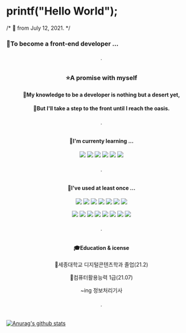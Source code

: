 # printf("Hello World"); 
/* 👋 from July 12, 2021. */

### :triangular_flag_on_post:To become a front-end developer ...

<div align="center" width="50">

###### .
  
### :star:A promise with myself
  
#### :camel:My knowledge to be a developer is nothing but a desert yet,
  
#### :ocean:But I'll take a step to the front until I reach the oasis.
  
</div>

<div align="center" width="50">

###### .
  
#### 🌱I'm currenty learning ...
<img src="https://img.shields.io/badge/GitHub-181717.svg?&style=for-the-badge&logo=GitHub&logoColor=white"/> <img src ="https://img.shields.io/badge/HTML5-E34F26.svg?&style=for-the-badge&logo=HTML5&logoColor=white"/> <img src ="https://img.shields.io/badge/CSS3-1572B6.svg?&style=for-the-badge&logo=CSS3&logoColor=white"/> <img src ="https://img.shields.io/badge/Atom-66595C.svg?&style=for-the-badge&logo=Atom&logoColor=white"/> <img src="https://img.shields.io/badge/Git-F05032.svg?&style=for-the-badge&logo=Git&logoColor=white"/> <img src="https://img.shields.io/badge/PHP-777BB4.svg?&style=for-the-badge&logo=PHP&logoColor=white"/>

###### .
  
  </div>
 
 <div align="center" width="50">
  
#### 🤔I've used at least once ...
<img src="https://img.shields.io/badge/C-A8B9CC.svg?&style=for-the-badge&logo=C&logoColor=white"/> <img src ="https://img.shields.io/badge/C++-00599c.svg?&style=for-the-badge&logo=C++&logoColor=white"/> <img src="https://img.shields.io/badge/CSharp-239120.svg?&style=for-the-badge&logo=CSharp&logoColor=white"/> <img src ="https://img.shields.io/badge/.NET-512BD4.svg?&style=for-the-badge&logo=.NET&logoColor=white"/> <img src ="https://img.shields.io/badge/Python-3776AB.svg?&style=for-the-badge&logo=Python&logoColor=white"/> <img src ="https://img.shields.io/badge/Java-007396c.svg?&style=for-the-badge&logo=Java&logoColor=white"/> <img src ="https://img.shields.io/badge/MySQL-4479A1.svg?&style=for-the-badge&logo=MySQL&logoColor=white"/> 
  
  <img src ="https://img.shields.io/badge/OpenGL-5586A4.svg?&style=for-the-badge&logo=OpenGL&logoColor=white"/> <img src ="https://img.shields.io/badge/Opencv-5C3EE8.svg?&style=for-the-badge&logo=OpenCV&logoColor=white"/> <img src="https://img.shields.io/badge/GitHub-181717.svg?&style=for-the-badge&logo=GitHub&logoColor=white"/> <img src ="https://img.shields.io/badge/HTML5-E34F26.svg?&style=for-the-badge&logo=HTML5&logoColor=white"/> <img src ="https://img.shields.io/badge/CSS3-1572B6.svg?&style=for-the-badge&logo=CSS3&logoColor=white"/> <img src ="https://img.shields.io/badge/Atom-66595C.svg?&style=for-the-badge&logo=Atom&logoColor=white"/> <img src="https://img.shields.io/badge/Git-F05032.svg?&style=for-the-badge&logo=Git&logoColor=white"/> <img src="https://img.shields.io/badge/PHP-777BB4.svg?&style=for-the-badge&logo=PHP&logoColor=white"/>

###### .
  
  </div>
    
<div align="center" width="50">

#### :mortar_board:Education & icense

:checkered_flag:세종대학교 디지털콘텐츠학과 졸업(21.2)

:checkered_flag:컴퓨터활용능력 1급(21.07)

~ing 정보처리기사

###### .
  
  </div>
  
  [![Anurag's github stats](https://github-readme-stats.vercel.app/api?username=bigwon9999)](https://github.com/anuraghazra/github-readme-stats)
<!---
Here are some ideas to get you started:

- 🔭 I’m currently working on ...
- 🌱 I’m currently learning ...
- 👯 I’m looking to collaborate on ...
- 🤔 I’m looking for help with ...
- 💬 Ask me about ...
- 📫 How to reach me: ...
- 😄 Pronouns: ...
- ⚡ Fun fact: ...
--->

